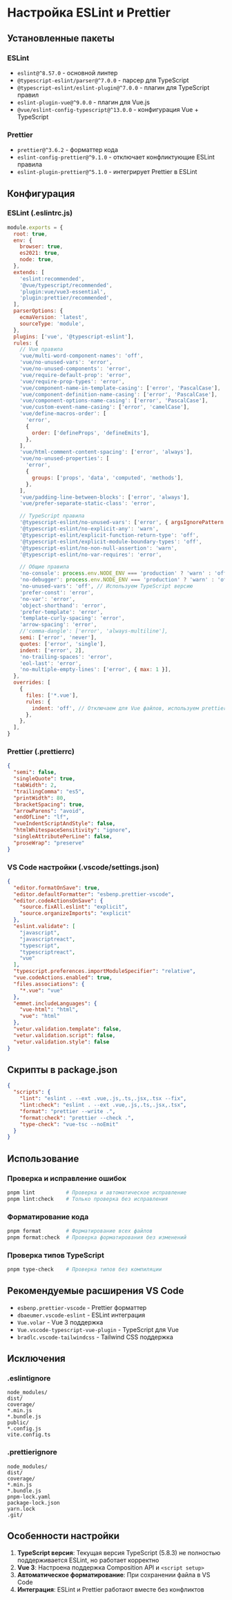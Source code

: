# Настройка ESLint и Prettier

## Установленные пакеты

### ESLint

- `eslint@^8.57.0` - основной линтер
- `@typescript-eslint/parser@^7.0.0` - парсер для TypeScript
- `@typescript-eslint/eslint-plugin@^7.0.0` - плагин для TypeScript правил
- `eslint-plugin-vue@^9.0.0` - плагин для Vue.js
- `@vue/eslint-config-typescript@^13.0.0` - конфигурация Vue + TypeScript

### Prettier

- `prettier@^3.6.2` - форматтер кода
- `eslint-config-prettier@^9.1.0` - отключает конфликтующие ESLint правила
- `eslint-plugin-prettier@^5.1.0` - интегрирует Prettier в ESLint

## Конфигурация

### ESLint (.eslintrc.js)

```javascript
module.exports = {
  root: true,
  env: {
    browser: true,
    es2021: true,
    node: true,
  },
  extends: [
    'eslint:recommended',
    '@vue/typescript/recommended',
    'plugin:vue/vue3-essential',
    'plugin:prettier/recommended',
  ],
  parserOptions: {
    ecmaVersion: 'latest',
    sourceType: 'module',
  },
  plugins: ['vue', '@typescript-eslint'],
  rules: {
    // Vue правила
    'vue/multi-word-component-names': 'off',
    'vue/no-unused-vars': 'error',
    'vue/no-unused-components': 'error',
    'vue/require-default-prop': 'error',
    'vue/require-prop-types': 'error',
    'vue/component-name-in-template-casing': ['error', 'PascalCase'],
    'vue/component-definition-name-casing': ['error', 'PascalCase'],
    'vue/component-options-name-casing': ['error', 'PascalCase'],
    'vue/custom-event-name-casing': ['error', 'camelCase'],
    'vue/define-macros-order': [
      'error',
      {
        order: ['defineProps', 'defineEmits'],
      },
    ],
    'vue/html-comment-content-spacing': ['error', 'always'],
    'vue/no-unused-properties': [
      'error',
      {
        groups: ['props', 'data', 'computed', 'methods'],
      },
    ],
    'vue/padding-line-between-blocks': ['error', 'always'],
    'vue/prefer-separate-static-class': 'error',

    // TypeScript правила
    '@typescript-eslint/no-unused-vars': ['error', { argsIgnorePattern: '^_' }],
    '@typescript-eslint/no-explicit-any': 'warn',
    '@typescript-eslint/explicit-function-return-type': 'off',
    '@typescript-eslint/explicit-module-boundary-types': 'off',
    '@typescript-eslint/no-non-null-assertion': 'warn',
    '@typescript-eslint/no-var-requires': 'error',

    // Общие правила
    'no-console': process.env.NODE_ENV === 'production' ? 'warn' : 'off',
    'no-debugger': process.env.NODE_ENV === 'production' ? 'warn' : 'off',
    'no-unused-vars': 'off', // Используем TypeScript версию
    'prefer-const': 'error',
    'no-var': 'error',
    'object-shorthand': 'error',
    'prefer-template': 'error',
    'template-curly-spacing': 'error',
    'arrow-spacing': 'error',
    //'comma-dangle': ['error', 'always-multiline'],
    semi: ['error', 'never'],
    quotes: ['error', 'single'],
    indent: ['error', 2],
    'no-trailing-spaces': 'error',
    'eol-last': 'error',
    'no-multiple-empty-lines': ['error', { max: 1 }],
  },
  overrides: [
    {
      files: ['*.vue'],
      rules: {
        indent: 'off', // Отключаем для Vue файлов, используем prettier
      },
    },
  ],
}
```

### Prettier (.prettierrc)

```json
{
  "semi": false,
  "singleQuote": true,
  "tabWidth": 2,
  "trailingComma": "es5",
  "printWidth": 80,
  "bracketSpacing": true,
  "arrowParens": "avoid",
  "endOfLine": "lf",
  "vueIndentScriptAndStyle": false,
  "htmlWhitespaceSensitivity": "ignore",
  "singleAttributePerLine": false,
  "proseWrap": "preserve"
}
```

### VS Code настройки (.vscode/settings.json)

```json
{
  "editor.formatOnSave": true,
  "editor.defaultFormatter": "esbenp.prettier-vscode",
  "editor.codeActionsOnSave": {
    "source.fixAll.eslint": "explicit",
    "source.organizeImports": "explicit"
  },
  "eslint.validate": [
    "javascript",
    "javascriptreact",
    "typescript",
    "typescriptreact",
    "vue"
  ],
  "typescript.preferences.importModuleSpecifier": "relative",
  "vue.codeActions.enabled": true,
  "files.associations": {
    "*.vue": "vue"
  },
  "emmet.includeLanguages": {
    "vue-html": "html",
    "vue": "html"
  },
  "vetur.validation.template": false,
  "vetur.validation.script": false,
  "vetur.validation.style": false
}
```

## Скрипты в package.json

```json
{
  "scripts": {
    "lint": "eslint . --ext .vue,.js,.ts,.jsx,.tsx --fix",
    "lint:check": "eslint . --ext .vue,.js,.ts,.jsx,.tsx",
    "format": "prettier --write .",
    "format:check": "prettier --check .",
    "type-check": "vue-tsc --noEmit"
  }
}
```

## Использование

### Проверка и исправление ошибок

```bash
pnpm lint          # Проверка и автоматическое исправление
pnpm lint:check    # Только проверка без исправления
```

### Форматирование кода

```bash
pnpm format        # Форматирование всех файлов
pnpm format:check  # Проверка форматирования без изменений
```

### Проверка типов TypeScript

```bash
pnpm type-check    # Проверка типов без компиляции
```

## Рекомендуемые расширения VS Code

- `esbenp.prettier-vscode` - Prettier форматтер
- `dbaeumer.vscode-eslint` - ESLint интеграция
- `Vue.volar` - Vue 3 поддержка
- `Vue.vscode-typescript-vue-plugin` - TypeScript для Vue
- `bradlc.vscode-tailwindcss` - Tailwind CSS поддержка

## Исключения

### .eslintignore

```
node_modules/
dist/
coverage/
*.min.js
*.bundle.js
public/
*.config.js
vite.config.ts
```

### .prettierignore

```
node_modules/
dist/
coverage/
*.min.js
*.bundle.js
pnpm-lock.yaml
package-lock.json
yarn.lock
.git/
```

## Особенности настройки

1. **TypeScript версия**: Текущая версия TypeScript (5.8.3) не полностью поддерживается ESLint, но работает корректно
2. **Vue 3**: Настроена поддержка Composition API и `<script setup>`
3. **Автоматическое форматирование**: При сохранении файла в VS Code
4. **Интеграция**: ESLint и Prettier работают вместе без конфликтов
